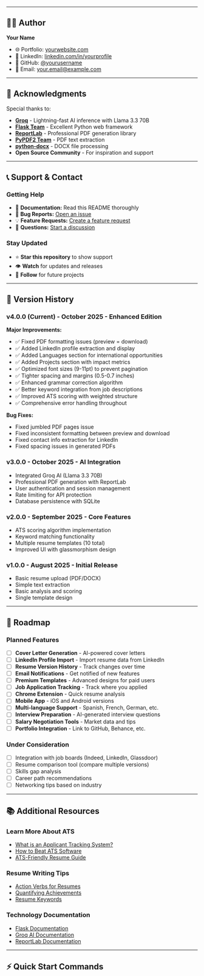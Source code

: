 
---

## 👨‍💻 Author

**Your Name**
- 🌐 Portfolio: [yourwebsite.com](https://yourwebsite.com)
- 💼 LinkedIn: [linkedin.com/in/yourprofile](https://linkedin.com/in/yourprofile)
- 🐙 GitHub: [@yourusername](https://github.com/yourusername)
- 📧 Email: your.email@example.com

---

## 🙏 Acknowledgments

Special thanks to:
- **[Groq](https://groq.com)** - Lightning-fast AI inference with Llama 3.3 70B
- **[Flask Team](https://flask.palletsprojects.com/)** - Excellent Python web framework
- **[ReportLab](https://www.reportlab.com/)** - Professional PDF generation library
- **[PyPDF2 Team](https://pypdf2.readthedocs.io/)** - PDF text extraction
- **[python-docx](https://python-docx.readthedocs.io/)** - DOCX file processing
- **Open Source Community** - For inspiration and support

---

## 📞 Support & Contact

### Getting Help
- 📖 **Documentation:** Read this README thoroughly
- 🐛 **Bug Reports:** [Open an issue](https://github.com/yourusername/smart-ats-resume-checker/issues)
- 💡 **Feature Requests:** [Create a feature request](https://github.com/yourusername/smart-ats-resume-checker/issues/new)
- 💬 **Questions:** [Start a discussion](https://github.com/yourusername/smart-ats-resume-checker/discussions)

### Stay Updated
- ⭐ **Star this repository** to show support
- 👁️ **Watch** for updates and releases
- 🔔 **Follow** for future projects

---

## 🔄 Version History

### v4.0.0 (Current) - October 2025 - Enhanced Edition
**Major Improvements:**
- ✅ Fixed PDF formatting issues (preview = download)
- ✅ Added LinkedIn profile extraction and display
- ✅ Added Languages section for international opportunities
- ✅ Added Projects section with impact metrics
- ✅ Optimized font sizes (9-11pt) to prevent pagination
- ✅ Tighter spacing and margins (0.5-0.7 inches)
- ✅ Enhanced grammar correction algorithm
- ✅ Better keyword integration from job descriptions
- ✅ Improved ATS scoring with weighted structure
- ✅ Comprehensive error handling throughout

**Bug Fixes:**
- Fixed jumbled PDF pages issue
- Fixed inconsistent formatting between preview and download
- Fixed contact info extraction for LinkedIn
- Fixed spacing issues in generated PDFs

### v3.0.0 - October 2025 - AI Integration
- Integrated Groq AI (Llama 3.3 70B)
- Professional PDF generation with ReportLab
- User authentication and session management
- Rate limiting for API protection
- Database persistence with SQLite

### v2.0.0 - September 2025 - Core Features
- ATS scoring algorithm implementation
- Keyword matching functionality
- Multiple resume templates (10 total)
- Improved UI with glassmorphism design

### v1.0.0 - August 2025 - Initial Release
- Basic resume upload (PDF/DOCX)
- Simple text extraction
- Basic analysis and scoring
- Single template design

---

## 🎯 Roadmap

### Planned Features
- [ ] **Cover Letter Generation** - AI-powered cover letters
- [ ] **LinkedIn Profile Import** - Import resume data from LinkedIn
- [ ] **Resume Version History** - Track changes over time
- [ ] **Email Notifications** - Get notified of new features
- [ ] **Premium Templates** - Advanced designs for paid users
- [ ] **Job Application Tracking** - Track where you applied
- [ ] **Chrome Extension** - Quick resume analysis
- [ ] **Mobile App** - iOS and Android versions
- [ ] **Multi-language Support** - Spanish, French, German, etc.
- [ ] **Interview Preparation** - AI-generated interview questions
- [ ] **Salary Negotiation Tools** - Market data and tips
- [ ] **Portfolio Integration** - Link to GitHub, Behance, etc.

### Under Consideration
- [ ] Integration with job boards (Indeed, LinkedIn, Glassdoor)
- [ ] Resume comparison tool (compare multiple versions)
- [ ] Skills gap analysis
- [ ] Career path recommendations
- [ ] Networking tips based on industry

---

## 📚 Additional Resources

### Learn More About ATS
- [What is an Applicant Tracking System?](https://www.jobscan.co/blog/what-is-an-applicant-tracking-system/)
- [How to Beat ATS Software](https://www.themuse.com/advice/beat-the-robots-how-to-get-your-resume-past-the-system-into-human-hands)
- [ATS-Friendly Resume Guide](https://www.indeed.com/career-advice/resumes-cover-letters/ats-resume)

### Resume Writing Tips
- [Action Verbs for Resumes](https://www.indeed.com/career-advice/resumes-cover-letters/action-verbs-to-make-your-resume-stand-out)
- [Quantifying Achievements](https://www.themuse.com/advice/9-ways-to-quantify-your-resume-bullets)
- [Resume Keywords](https://www.jobscan.co/blog/resume-keywords/)

### Technology Documentation
- [Flask Documentation](https://flask.palletsprojects.com/)
- [Groq AI Documentation](https://console.groq.com/docs)
- [ReportLab Documentation](https://www.reportlab.com/docs/reportlab-userguide.pdf)

---

## ⚡ Quick Start Commands

